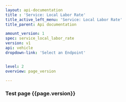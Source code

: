 ```yaml
---
layout: api-documentation
title : 'Service: Local Labor Rate'
title_active_left_menu: 'Service: Local Labor Rate'
title_parent: Api documentation

amount_version: 1
spec: service_local_labor_rate
version: v1
api: vehicle
dropdown-link: 'Select an Endpoint'


level: 2
overview: page_version

---
```



### Test page {{page.version}}


